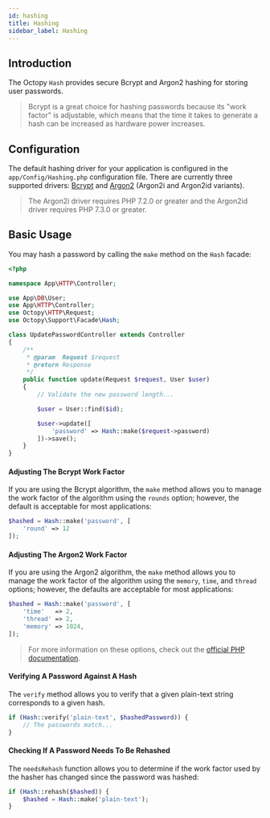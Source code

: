 ```yaml
---
id: hashing
title: Hashing
sidebar_label: Hashing
---
```


## Introduction

The Octopy `Hash` provides secure Bcrypt and Argon2 hashing for storing user passwords.

> Bcrypt is a great choice for hashing passwords because its "work factor" is adjustable, which means that the time it takes to generate a hash can be increased as hardware power increases.

## Configuration

The default hashing driver for your application is configured in the `app/Config/Hashing.php` configuration file. There are currently three supported drivers: [Bcrypt](https://en.wikipedia.org/wiki/Bcrypt) and [Argon2](https://en.wikipedia.org/wiki/Argon2) (Argon2i and Argon2id variants).

> The Argon2i driver requires PHP 7.2.0 or greater and the Argon2id driver requires PHP 7.3.0 or greater.

## Basic Usage

You may hash a password by calling the `make` method on the `Hash` facade:

```php
<?php

namespace App\HTTP\Controller;

use App\DB\User;
use App\HTTP\Controller;
use Octopy\HTTP\Request;
use Octopy\Support\Facade\Hash;

class UpdatePasswordController extends Controller
{
    /**
     * @param  Request $request
     * @return Response
     */
    public function update(Request $request, User $user)
    {
        // Validate the new password length...

        $user = User::find($id);

        $user->update([
            'password' => Hash::make($request->password)
        ])->save();
    }
}
```

#### Adjusting The Bcrypt Work Factor

If you are using the Bcrypt algorithm, the `make` method allows you to manage the work factor of the algorithm using the `rounds` option; however, the default is acceptable for most applications:

```php
$hashed = Hash::make('password', [
    'round' => 12
]);
```

#### Adjusting The Argon2 Work Factor

If you are using the Argon2 algorithm, the `make` method allows you to manage the work factor of the algorithm using the `memory`, `time`, and `thread` options; however, the defaults are acceptable for most applications:

```php
$hashed = Hash::make('password', [
    'time'   => 2,
    'thread' => 2,
    'memory' => 1024,
]);
```

> For more information on these options, check out the [official PHP documentation](https://secure.php.net/manual/en/function.password-hash.php).

#### Verifying A Password Against A Hash

The `verify` method allows you to verify that a given plain-text string corresponds to a given hash.

```php
if (Hash::verify('plain-text', $hashedPassword)) {
    // The passwords match...
}
```

#### Checking If A Password Needs To Be Rehashed

The `needsRehash` function allows you to determine if the work factor used by the hasher has changed since the password was hashed:

```php
if (Hash::rehash($hashed)) {
    $hashed = Hash::make('plain-text');
}
```